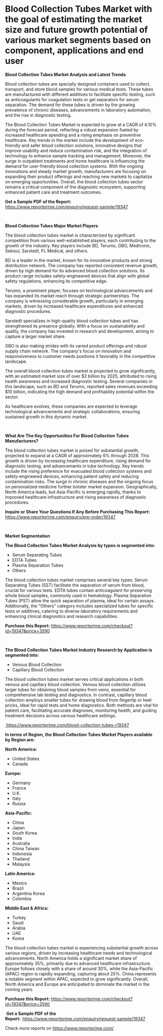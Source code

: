 <p><h1>Blood Collection Tubes Market with the goal of estimating the market size and future growth potential of various market segments based on component, applications and end user</h1></p><p><strong>Blood Collection Tubes Market Analysis and Latest Trends</strong></p>
<p><p>Blood collection tubes are specially designed containers used to collect, transport, and store blood samples for various medical tests. These tubes are manufactured with different additives to facilitate specific testing, such as anticoagulants for coagulation tests or gel separators for serum separation. The demand for these tubes is driven by the growing prevalence of chronic diseases, advancements in laboratory automation, and the rise in diagnostic testing.</p><p>The Blood Collection Tubes Market is expected to grow at a CAGR of 4.10% during the forecast period, reflecting a robust expansion fueled by increased healthcare spending and a rising emphasis on preventive healthcare. Key trends in the market include the development of eco-friendly and safer blood collection solutions, innovative designs that improve usability and reduce contamination risk, and the integration of technology to enhance sample tracking and management. Moreover, the surge in outpatient treatments and home healthcare is influencing the demand for user-friendly blood collection systems. With the ongoing innovations and steady market growth, manufacturers are focusing on expanding their product offerings and reaching new markets to capitalize on emerging opportunities. Overall, the blood collection tubes sector remains a critical component of the diagnostic ecosystem, supporting enhanced patient care and treatment outcomes.</p></p>
<p><strong>Get a Sample PDF of the Report:&nbsp;</strong> <a href="https://www.reportprime.com/enquiry/request-sample/19347?utm_campaign=2295&utm_medium=2&utm_source=Github&utm_content=ia&utm_term=19032025&utm_id=blood-collection-tubes">https://www.reportprime.com/enquiry/request-sample/19347</a></p>
<p>&nbsp;</p>
<p><strong>Blood Collection Tubes Major Market Players</strong></p>
<p><p>The blood collection tubes market is characterized by significant competition from various well-established players, each contributing to the growth of the industry. Key players include BD, Terumo, GBO, Medtronic, Sekisui, Sarstedt, FL Medical, and others.</p><p>BD is a leader in the market, known for its innovative products and strong distribution network. The company has reported consistent revenue growth, driven by high demand for its advanced blood collection solutions. Its product range includes safety-engineered devices that align with global safety regulations, enhancing its competitive edge.</p><p>Terumo, a prominent player, focuses on technological advancements and has expanded its market reach through strategic partnerships. The company is witnessing considerable growth, particularly in emerging markets, driven by increased healthcare expenditures and enhanced diagnostic procedures.</p><p>Sarstedt specializes in high-quality blood collection tubes and has strengthened its presence globally. With a focus on sustainability and quality, the company has invested in research and development, aiming to capture a larger market share.</p><p>GBO is also making strides with its varied product offerings and robust supply chain network. The company's focus on innovation and responsiveness to customer needs positions it favorably in the competitive landscape.</p><p>The overall blood collection tubes market is projected to grow significantly, with an estimated market size of over $2 billion by 2025, attributed to rising health awareness and increased diagnostic testing. Several companies in this landscape, such as BD and Terumo, reported sales revenues exceeding $10 billion, indicating the high demand and profitability potential within the sector.</p><p>As healthcare evolves, these companies are expected to leverage technological advancements and strategic collaborations, ensuring sustained growth in this dynamic market.</p></p>
<p>&nbsp;</p>
<p><strong>What Are The Key Opportunities For Blood Collection Tubes Manufacturers?</strong></p>
<p><p>The blood collection tubes market is poised for substantial growth, projected to expand at a CAGR of approximately 6% through 2028. This growth is driven by increasing healthcare expenditure, rising demand for diagnostic testing, and advancements in tube technology. Key trends include the rising preference for evacuated blood collection systems and safety-engineered devices, enhancing patient safety and reducing contamination risks. The surge in chronic diseases and the ongoing focus on personalized medicine further bolster market expansion. Geographically, North America leads, but Asia-Pacific is emerging rapidly, thanks to improved healthcare infrastructure and rising awareness of diagnostic procedures.</p></p>
<p><strong>Inquire or Share Your Questions If Any Before Purchasing This Report:</strong> <a href="https://www.reportprime.com/enquiry/pre-order/19347?utm_campaign=2295&utm_medium=2&utm_source=Github&utm_content=ia&utm_term=19032025&utm_id=blood-collection-tubes">https://www.reportprime.com/enquiry/pre-order/19347</a></p>
<p>&nbsp;</p>
<p><strong>Market Segmentation</strong></p>
<p><strong>The Blood Collection Tubes Market Analysis by types is segmented into:</strong></p>
<p><ul><li>Serum Separating Tubes</li><li>EDTA Tubes</li><li>Plasma Separation Tubes</li><li>Others</li></ul></p>
<p><p>The blood collection tubes market comprises several key types: Serum Separating Tubes (SST) facilitate the separation of serum from blood, crucial for various tests. EDTA tubes contain anticoagulant for preserving whole blood samples, commonly used in hematology. Plasma Separation Tubes (PST) allow the quick separation of plasma, ideal for certain assays. Additionally, the "Others" category includes specialized tubes for specific tests or additives, catering to diverse laboratory requirements and enhancing clinical diagnostics and research capabilities.</p></p>
<p><strong>Purchase this Report:&nbsp;</strong><a href="https://www.reportprime.com/checkout?id=19347&price=3590&utm_campaign=2295&utm_medium=2&utm_source=Github&utm_content=ia&utm_term=19032025&utm_id=blood-collection-tubes">https://www.reportprime.com/checkout?id=19347&price=3590</a></p>
<p>&nbsp;</p>
<p><strong>The Blood Collection Tubes Market Industry Research by Application is segmented into:</strong></p>
<p><ul><li>Venous Blood Collection</li><li>Capillary Blood Collection</li></ul></p>
<p><p>The blood collection tubes market serves critical applications in both venous and capillary blood collection. Venous blood collection utilizes larger tubes for obtaining blood samples from veins, essential for comprehensive lab testing and diagnostics. In contrast, capillary blood collection employs smaller tubes for drawing blood from fingertip or heel pricks, ideal for rapid tests and home diagnostics. Both methods are vital for patient care, facilitating accurate diagnoses, monitoring health, and guiding treatment decisions across various healthcare settings.</p></p>
<p><a href="https://www.reportprime.com/blood-collection-tubes-r19347?utm_campaign=2295&utm_medium=2&utm_source=Github&utm_content=ia&utm_term=19032025&utm_id=blood-collection-tubes">&nbsp;https://www.reportprime.com/blood-collection-tubes-r19347</a></p>
<p><strong>In terms of Region, the Blood Collection Tubes Market Players available by Region are:</strong></p>
<p>
    <p> <strong> North America: </strong>
        <ul>
            <li>United States</li>
            <li>Canada</li>
        </ul>
        </p> 
    <p> <strong> Europe: </strong>
        <ul>
            <li>Germany</li>
            <li>France</li>
            <li>U.K.</li>
            <li>Italy</li>
            <li>Russia</li>
        </ul>
        </p> 
    <p> <strong> Asia-Pacific: </strong>
        <ul>
            <li>China</li>
            <li>Japan</li>
            <li>South Korea</li>
            <li>India</li>
            <li>Australia</li>
            <li>China Taiwan</li>
            <li>Indonesia</li>
            <li>Thailand</li>
            <li>Malaysia</li>
        </ul>
        </p> 
    <p> <strong> Latin America: </strong>
        <ul>
            <li>Mexico</li>
            <li>Brazil</li>
            <li>Argentina Korea</li>
            <li>Colombia</li>
        </ul>
        </p> 
    <p> <strong> Middle East & Africa: </strong>
        <ul>
            <li>Turkey</li>
            <li>Saudi</li>
            <li>Arabia</li>
            <li>UAE</li>
            <li>Korea</li>
        </ul>
    </p>
    </p>
<p><p>The blood collection tubes market is experiencing substantial growth across various regions, driven by increasing healthcare needs and technological advancements. North America holds a significant market share of approximately 35%, primarily due to advanced healthcare infrastructure. Europe follows closely with a share of around 30%, while the Asia-Pacific (APAC) region is rapidly expanding, capturing about 25%. China represents a notable segment within APAC, expected to grow significantly. Overall, North America and Europe are anticipated to dominate the market in the coming years.</p></p>
<p><strong>Purchase this Report: </strong><a href="https://www.reportprime.com/checkout?id=19347&price=3590&utm_campaign=2295&utm_medium=2&utm_source=Github&utm_content=ia&utm_term=19032025&utm_id=blood-collection-tubes">https://www.reportprime.com/checkout?id=19347&price=3590</a></p>
<p>&nbsp;<strong>Get a Sample PDF of the Report:&nbsp;&nbsp;</strong><a href="https://www.reportprime.com/enquiry/request-sample/19347?utm_campaign=2295&utm_medium=2&utm_source=Github&utm_content=ia&utm_term=19032025&utm_id=blood-collection-tubes">https://www.reportprime.com/enquiry/request-sample/19347</a></p>
<p><strong></strong></p>
<p>Check more reports on <a href="https://www.reportprime.com/?utm_campaign=2295&utm_medium=2&utm_source=Github&utm_content=ia&utm_term=19032025&utm_id=blood-collection-tubes">https://www.reportprime.com/</a></p>